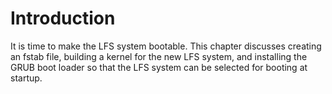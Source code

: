 # Introduction

It is time to make the LFS system bootable. This chapter discusses creating an fstab file, building a kernel for the new LFS system, and installing the GRUB boot loader so that the LFS system can be selected for booting at startup.
